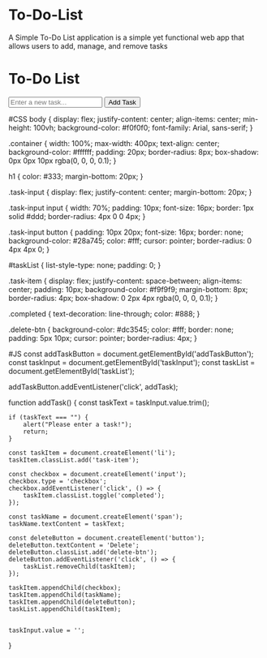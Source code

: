 # To-Do-List
A Simple To-Do List application is a simple yet functional web app that allows users to add, manage, and remove tasks

<!DOCTYPE html>
<html>

<head> 

</head>

<body>
    <div class="container">
        <h1>To-Do List</h1>
        <div class="task-input">
            <input type="text" id="taskInput" placeholder="Enter a new task...">
            <button id="addTaskButton">Add Task</button>
        </div>
        <ul id="taskList"></ul>
    </div>
</body>

</html>

#CSS
body {
    display: flex;
    justify-content: center;
    align-items: center;
    min-height: 100vh;
    background-color: #f0f0f0;
    font-family: Arial, sans-serif;
}

.container {
    width: 100%;
    max-width: 400px;
    text-align: center;
    background-color: #ffffff;
    padding: 20px;
    border-radius: 8px;
    box-shadow: 0px 0px 10px rgba(0, 0, 0, 0.1);
}

h1 {
    color: #333;
    margin-bottom: 20px;
}

.task-input {
    display: flex;
    justify-content: center;
    margin-bottom: 20px;
}

.task-input input {
    width: 70%;
    padding: 10px;
    font-size: 16px;
    border: 1px solid #ddd;
    border-radius: 4px 0 0 4px;
}

.task-input button {
    padding: 10px 20px;
    font-size: 16px;
    border: none;
    background-color: #28a745;
    color: #fff;
    cursor: pointer;
    border-radius: 0 4px 4px 0;
}

#taskList {
    list-style-type: none;
    padding: 0;
}

.task-item {
    display: flex;
    justify-content: space-between;
    align-items: center;
    padding: 10px;
    background-color: #f9f9f9;
    margin-bottom: 8px;
    border-radius: 4px;
    box-shadow: 0 2px 4px rgba(0, 0, 0, 0.1);
}

.completed {
    text-decoration: line-through;
    color: #888;
}

.delete-btn {
    background-color: #dc3545;
    color: #fff;
    border: none;
    padding: 5px 10px;
    cursor: pointer;
    border-radius: 4px;
}

#JS
const addTaskButton = document.getElementById('addTaskButton');
const taskInput = document.getElementById('taskInput');
const taskList = document.getElementById('taskList');

addTaskButton.addEventListener('click', addTask);

function addTask() {
    const taskText = taskInput.value.trim();

    if (taskText === "") {
        alert("Please enter a task!");
        return;
    }

    const taskItem = document.createElement('li');
    taskItem.classList.add('task-item');

    const checkbox = document.createElement('input');
    checkbox.type = 'checkbox';
    checkbox.addEventListener('click', () => {
        taskItem.classList.toggle('completed');
    });

    const taskName = document.createElement('span');
    taskName.textContent = taskText;

    const deleteButton = document.createElement('button');
    deleteButton.textContent = 'Delete';
    deleteButton.classList.add('delete-btn');
    deleteButton.addEventListener('click', () => {
        taskList.removeChild(taskItem);
    });

    taskItem.appendChild(checkbox);
    taskItem.appendChild(taskName);
    taskItem.appendChild(deleteButton);
    taskList.appendChild(taskItem);

    
    taskInput.value = '';
}
